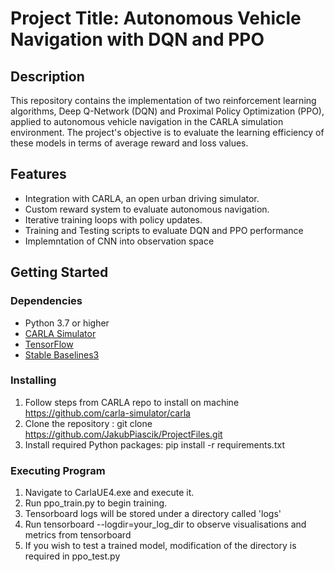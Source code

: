 # Project Title: Autonomous Vehicle Navigation with DQN and PPO

## Description
This repository contains the implementation of two reinforcement learning algorithms, Deep Q-Network (DQN) and Proximal Policy Optimization (PPO), applied to autonomous vehicle navigation in the CARLA simulation environment. The project's objective is to evaluate the learning efficiency of these models in terms of average reward and loss values.

## Features
- Integration with CARLA, an open urban driving simulator.
- Custom reward system to evaluate autonomous navigation.
- Iterative training loops with policy updates.
- Training and Testing scripts to evaluate DQN and PPO performance
- Implemntation of CNN into observation space

## Getting Started

### Dependencies
- Python 3.7 or higher
- [CARLA Simulator](https://github.com/carla-simulator/carla/releases)
- [TensorFlow](https://www.tensorflow.org/install)
- [Stable Baselines3](https://github.com/DLR-RM/stable-baselines3)

### Installing
1. Follow steps from CARLA repo to install on machine https://github.com/carla-simulator/carla
2. Clone the repository : git clone https://github.com/JakubPiascik/ProjectFiles.git
3. Install required Python packages: pip install -r requirements.txt

### Executing Program
1. Navigate to CarlaUE4.exe and execute it.
2. Run ppo_train.py to begin training.
3. Tensorboard logs will be stored under a directory called 'logs'
4. Run tensorboard --logdir=your_log_dir to observe visualisations and metrics from tensorboard
5. If you wish to test a trained model, modification of the directory is required in ppo_test.py

   
